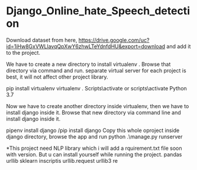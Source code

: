# Django_Online_hate_Speech_detection
Download dataset from here, https://drive.google.com/uc?id=1iHw8GxVWLlavqQpXwY6zhwLTeYdnfdHU&export=download and add it to the project.

We have to create a new directory to install virtualenv . Browse that directory via command and run. separate virtual server for each project is best, it will not affect other project library.

pip install virtualenv
virtualenv .
Scripts\activate or scripts\activate
Python 3.7

Now we have to create another directory inside virtualenv, then we have to install django inside it. Browse that new directory via command line and install django inside it.

pipenv install django /pip install django
Copy this whole oproject inside django directory, browse the app and run python .\manage.py runserver

*This project need NLP library  which i will add a rquirement.txt file soon with version. But u can install yourself while running the project.
pandas
urllib
sklearn
inscriptis
urllib.request
urllib3
re
